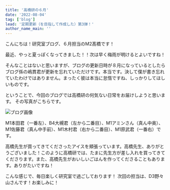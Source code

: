 ```yaml
---
title: '高橋研の６月'
date: '2022-08-04'
tag: ['blog']
lead: '定期更新（を目指して作成した）第3弾！'
author_name_main: ''
---
```


こんにちは！研究室ブログ、６月担当のM2髙橋です！


最近、やっと夏っぽくなってきました！！次は早く梅雨が明けるとよいですね！

そんなことはないと思いますが、ブログの更新日時が８月になっているとしたらブログ係の嶋貫君が更新を忘れていただけです。本当です。決して僕が書き忘れていたわけではありません。まったく彼は本当に怠惰ですね、しっかりしてほしいものです。

ということで、今回のブログでは高橋研の何気ない日常をお届けしようと思います。
その写真がこちらです。

![ブログ画像](/blog/monthly-202207/image-1.png)

M1本田君（一番左）、B4大槻君（左から二番目）、M1アミンさん（真ん中奥）、M1佐藤君（真ん中手前）、M1木村君（右から二番目）、M1原武君（一番右）です。

高橋先生が買ってきてくださったアイスを頬張っています。高橋先生、ありがとうございました！このように高橋研では、たまに先生方が差し入れを買ってきてくださります。また、高橋先生がおいしいごはんを作ってくださることもあります。ありがたいですね！

こんな感じで、毎日楽しく研究室で過ごしております！
次回の担当は、D3野々山さんです！お楽しみに！